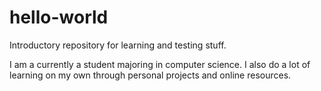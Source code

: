 # hello-world
Introductory repository for learning and testing stuff.

I am a currently a student majoring in computer science. I also do a lot of learning on my own through personal projects and online resources.
